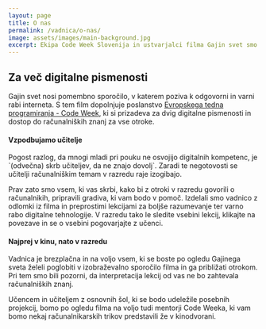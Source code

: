 ```yaml
---
layout: page
title: O nas
permalink: /vadnica/o-nas/
image: assets/images/main-background.jpg
excerpt: Ekipa Code Week Slovenija in ustvarjalci filma Gajin svet smo ustvarili vadnico, s katero želimo mladim pomagati pri razumevanju digitalnega sveta.
---
```


<h2>Za več digitalne pismenosti</h2>

<p>Gajin svet nosi pomembno sporočilo, v katerem poziva k odgovorni in varni rabi interneta. S tem film dopolnjuje poslanstvo <a href="http://codeweek.si/" target="blank">Evropskega tedna programiranja - Code Week</a>, ki si prizadeva za dvig digitalne pismenosti in dostop do računalniških znanj za vse otroke.</p>

<h4>Vzpodbujamo učitelje</h4>

<p>Pogost razlog, da mnogi mladi pri pouku ne osvojijo digitalnih kompetenc, je `(odvečna) skrb učiteljev, da ne znajo dovolj`. Zaradi te negotovosti se učitelji računalniškim temam v razredu raje izogibajo.</p>

<p>Prav zato smo vsem, ki vas skrbi, kako bi z otroki v razredu govorili o računalnikih, pripravili gradiva, ki vam bodo v pomoč. Izdelali smo vadnico z odlomki iz filma in preprostimi lekcijami za boljše razumevanje ter varno rabo digitalne tehnologije. V razredu tako le sledite vsebini lekcij, klikajte na povezave in se o vsebini pogovarjajte z učenci.</p>

<h4>Najprej v kinu, nato v razredu</h4>

<p>Vadnica je brezplačna in na voljo vsem, ki se boste po ogledu Gajinega sveta želeli poglobiti v izobraževalno sporočilo filma in ga približati otrokom. Pri tem smo bili pozorni, da interpretacija lekcij od vas ne bo zahtevala računalniških znanj.</p>

<p>Učencem in učiteljem z osnovnih šol, ki se bodo udeležile posebnih projekcij, bomo po ogledu filma na voljo tudi mentorji Code Weeka, ki vam bomo nekaj računalnikarskih trikov predstavili že v kinodvorani.</p> 
